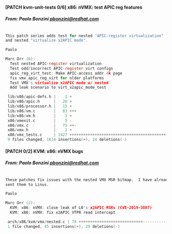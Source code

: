 

#### [PATCH kvm-unit-tests 0/6] x86: nVMX: test APIC reg features
##### From: Paolo Bonzini <pbonzini@redhat.com>

```c

This patch series adds test for nested "APIC-register virtualization"
and nested "virtualize x2APIC mode".

Paolo

Marc Orr (6):
  Test nested APIC-register virtualization
  Test odd/incorrect APIC-register virt configs
  apic_reg_virt_test: Make APIC-access addr 4k page
  fix vmx_apic_reg_virt for older platforms
  Test VMX's virtualize x2APIC mode w/ nested
  Add leak scenario to virt_x2apic_mode_test

 lib/x86/apic-defs.h |    1 +
 lib/x86/apic.h      |   28 +
 lib/x86/processor.h |   15 +
 lib/x86/vm.c        |   83 +++
 lib/x86/vm.h        |    3 +
 x86/vmexit.c        |    5 -
 x86/vmx.c           |   75 ++-
 x86/vmx.h           |    1 +
 x86/vmx_tests.c     | 1427 +++++++++++++++++++++++++++++++++++++++++++++++++++
 9 files changed, 1614 insertions(+), 24 deletions(-)
```
#### [PATCH 0/2] KVM: x86: nVMX bugs
##### From: Paolo Bonzini <pbonzini@redhat.com>

```c

These patches fix issues with the nested VMX MSR bitmap.  I have already
sent them to Linus.

Paolo

Marc Orr (2):
  KVM: x86: nVMX: close leak of L0's x2APIC MSRs (CVE-2019-3887)
  KVM: x86: nVMX: fix x2APIC VTPR read intercept

 arch/x86/kvm/vmx/nested.c | 74 ++++++++++++++++++++++++++++-------------------
 1 file changed, 45 insertions(+), 29 deletions(-)
```
